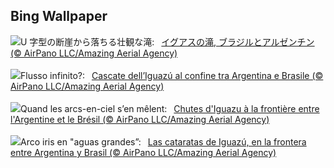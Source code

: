 ## Bing Wallpaper
![](https://www.bing.com/th?id=OHR.IguazuRainbow_JA-JP1767821337_UHD.jpg&w=1000)U 字型の断崖から落ちる壮観な滝:&nbsp;&ensp;[イグアスの滝, ブラジルとアルゼンチン (© AirPano LLC/Amazing Aerial Agency)](https://www.bing.com/th?id=OHR.IguazuRainbow_JA-JP1767821337_UHD.jpg)
<br><br/>
![](https://www.bing.com/th?id=OHR.IguazuRainbow_IT-IT4779268269_UHD.jpg&w=1000)Flusso infinito?:&nbsp;&ensp;[Cascate dell’Iguazú al confine tra Argentina e Brasile (© AirPano LLC/Amazing Aerial Agency)](https://www.bing.com/th?id=OHR.IguazuRainbow_IT-IT4779268269_UHD.jpg)
<br><br/>
![](https://www.bing.com/th?id=OHR.IguazuRainbow_FR-FR9313574193_UHD.jpg&w=1000)Quand les arcs-en-ciel s’en mêlent:&nbsp;&ensp;[Chutes d'Iguazu à la frontière entre l'Argentine et le Brésil (© AirPano LLC/Amazing Aerial Agency)](https://www.bing.com/th?id=OHR.IguazuRainbow_FR-FR9313574193_UHD.jpg)
<br><br/>
![](https://www.bing.com/th?id=OHR.IguazuRainbow_ES-ES6461582669_UHD.jpg&w=1000)Arco iris en "aguas grandes”:&nbsp;&ensp;[Las cataratas de Iguazú, en la frontera entre Argentina y Brasil (© AirPano LLC/Amazing Aerial Agency)](https://www.bing.com/th?id=OHR.IguazuRainbow_ES-ES6461582669_UHD.jpg)
<br><br/>
